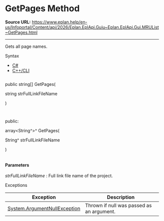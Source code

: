 # GetPages Method

**Source URL:** https://www.eplan.help/en-us/Infoportal/Content/api/2026/Eplan.EplApi.Guiu~Eplan.EplApi.Gui.MRUList~GetPages.html

---

Gets all page names.

Syntax

- [C#](#i-syntax-CS)
- [C++/CLI](#i-syntax-CPP2005)

```
```
public string[] GetPages( 

   string strFullLinkFileName

)
```
```

```
```
public:

array<String^>^ GetPages( 

   String^ strFullLinkFileName

)
```
```

#### Parameters

*strFullLinkFileName*
:   Full link file name of the project.

Exceptions

| Exception | Description |
| --- | --- |
| [System.ArgumentNullException](#) | Thrown if null was passed as an argument. |
